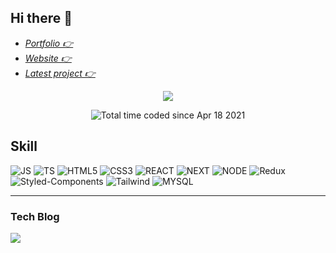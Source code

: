 ## Hi there 👋

- [*Portfolio 👉*](https://drive.google.com/file/d/1wgBh62DKBGpE9SWD7YlCwRqxiGhk5zum/view)
- [*Website 👉*](https://cocoloco.notion.site/2488d2b210fb48b3b869b7839e011b29?pvs=4)
- [*Latest project 👉*](https://github.com/know-how-ai/know-how-FE)


<p align="center">
  <img src="https://github-readme-stats.vercel.app/api?username=songforthemute&show_icons=true"/>

</p>

<p align="center">
  <img src="https://wakatime.com/badge/user/64c99652-6651-41fb-ad14-c0afbceeb0a2.svg" alt="Total time coded since Apr 18 2021" />

</p>


## Skill

![JS](https://img.shields.io/badge/JavaScript-F7DF1E?style=flat-square&logo=JavaScript&logoColor=black)
![TS](https://img.shields.io/badge/TypeScript-3178C6?style=flat-square&logo=TypeScript&logoColor=white)
![HTML5](https://img.shields.io/badge/HTML5-E34F26?style=flat-square&logo=HTML5&logoColor=white)
![CSS3](https://img.shields.io/badge/CSS3-1572B6?style=flat-square&logo=CSS3&logoColor=white)
![REACT](https://img.shields.io/badge/React.js-61DAFB?style=flat-square&logo=React&logoColor=black)
![NEXT](https://img.shields.io/badge/Next.js-000000?style=flat-square&logo=Next.js&logoColor=white)
![NODE](https://img.shields.io/badge/node.js-339933?style=flat-square&logo=node.js&logoColor=white)
![Redux](https://img.shields.io/badge/redux-764ABC?style=flat-square&logo=redux&logoColor=white)
![Styled-Components](https://img.shields.io/badge/styled%20components-DB7093?style=flat-square&logo=styledcomponents&logoColor=white)
![Tailwind](https://img.shields.io/badge/Tailwind%20css-06B6D4?style=flat-square&logo=TailwindCSS&logoColor=white)
![MYSQL](https://img.shields.io/badge/MySQL-4479A1?style=flat-square&logo=MySQL&logoColor=white)
<!--
![MONGO](https://img.shields.io/badge/MongoDB-47A248?style=flat-square&logo=MongoDB&logoColor=white)



![PS](https://img.shields.io/badge/adobe%20photoshop-31A8FF?style=for-the-badge&logo=adobephotoshop&logoColor=white)
![AI](https://img.shields.io/badge/adobe%20illustrator-FF9A00?style=for-the-badge&logo=adobeillustrator&logoColor=white)
 -->
---

### Tech Blog

<a href="https://medium.com/@songforthemute"><img src="https://img.shields.io/badge/medium-000000?style=for-the-badge&logo=medium&logoColor=white"/></a>
